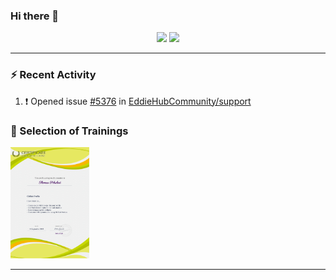 ### Hi there 👋



<p align="center">
  <img width="48%" src="https://github-readme-stats.vercel.app/api?username=huluvu424242&show_icons=true&theme=tokyonight" />
  <img width="48%" src="https://github-readme-streak-stats.herokuapp.com/?user=huluvu424242&theme=toyonight" />
</p>

--- 

### :zap: Recent Activity

<!--START_SECTION:activity-->
1. ❗️ Opened issue [#5376](https://github.com/EddieHubCommunity/support/issues/5376) in [EddieHubCommunity/support](https://github.com/EddieHubCommunity/support)
<!--END_SECTION:activity-->

### 🌱 Selection of Trainings

<img width="25%" height="25%" src="Certificate Eddie Jaoude Course.jpg" />

--- 



<!--
**Huluvu424242/huluvu424242** is a ✨ _special_ ✨ repository because its `README.md` (this file) appears on your GitHub profile.

Here are some ideas to get you started:

- 🔭 I’m currently working on ...
- 🌱 I’m currently learning ...
- 👯 I’m looking to collaborate on ...
- 🤔 I’m looking for help with ...
- 💬 Ask me about ...
- 📫 How to reach me: ...
- 😄 Pronouns: ...
- ⚡ Fun fact: ...
-->
